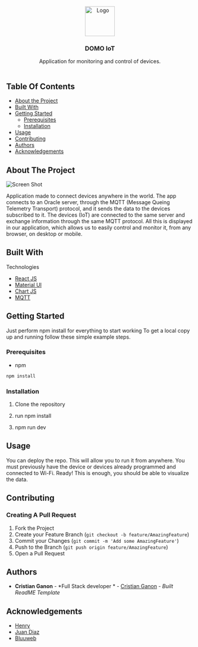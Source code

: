 <br/>
<p align="center">
  <a href="https://github.com/Cristian Ganon/DOMO IoT">
    <img src="https://cdn.iconscout.com/icon/premium/png-256-thumb/iot-3176577-2657135.png" alt="Logo" width="80" height="80">
  </a>

  <h3 align="center">DOMO IoT</h3>

  <p align="center">
    Application for monitoring and control of devices.
    <br/>
    <br/>
  </p>
</p>



## Table Of Contents

* [About the Project](#about-the-project)
* [Built With](#built-with)
* [Getting Started](#getting-started)
  * [Prerequisites](#prerequisites)
  * [Installation](#installation)
* [Usage](#usage)
* [Contributing](#contributing)
* [Authors](#authors)
* [Acknowledgements](#acknowledgements)

## About The Project

![Screen Shot](https://cristiantek.ml/domo_portada.png)

Application made to connect devices anywhere in the world. The app connects to an Oracle server, through the MQTT (Message Queing Telemetry Transport) protocol, and it sends the data to the devices subscribed to it.
The devices (IoT) are connected to the same server and exchange information through the same MQTT protocol.
All this is displayed in our application, which allows us to easily control and monitor it, from any browser, on desktop or mobile.



## Built With

Technologies


* [React JS](https://react.dev/)
* [Material UI](https://mui.com/)
* [Chart JS]()
* [MQTT]()

## Getting Started

Just perform npm install for everything to start working
To get a local copy up and running follow these simple example steps.

### Prerequisites

* npm

```sh
npm install 
```

### Installation

1. Clone the repository

2. run npm install

3. npm run dev


## Usage

You can deploy the repo. This will allow you to run it from anywhere.
You must previously have the device or devices already programmed and connected to Wi-Fi.
Ready! This is enough, you should be able to visualize the data.

## Contributing



### Creating A Pull Request

1. Fork the Project
2. Create your Feature Branch (`git checkout -b feature/AmazingFeature`)
3. Commit your Changes (`git commit -m 'Add some AmazingFeature'`)
4. Push to the Branch (`git push origin feature/AmazingFeature`)
5. Open a Pull Request

## Authors

* **Cristian Ganon** - *Full Stack developer * - [Cristian Ganon](https://portfolio-two-plum-34.vercel.app/) - *Built ReadME Template*

## Acknowledgements

* [Henry](https://www.soyhenry.com/)
* [Juan Diaz](https://www.pildorasinformaticas.es/)
* [Bluuweb](https://www.youtube.com/@bluuweb)
